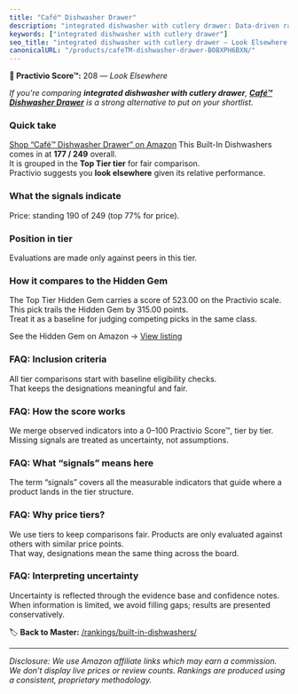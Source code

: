 ```yaml
---
title: "Café™ Dishwasher Drawer"
description: "integrated dishwasher with cutlery drawer: Data-driven ranking using the Practivio Score™. Positioned by quality, value, demand, findability, momentum."
keywords: ["integrated dishwasher with cutlery drawer"]
seo_title: "integrated dishwasher with cutlery drawer — Look Elsewhere (2025)"
canonicalURL: "/products/cafeTM-dishwasher-drawer-B0BXPH6BXN/"
---
```


**🚫 Practivio Score™:** 208 — _Look Elsewhere_


*If you're comparing **integrated dishwasher with cutlery drawer**, **[Café™ Dishwasher Drawer](https://www.amazon.com/dp/B0BXPH6BXN?tag=practivio-20)** is a strong alternative to put on your shortlist.*
### Quick take
[Shop “Café™ Dishwasher Drawer” on Amazon](https://www.amazon.com/dp/B0BXPH6BXN?tag=practivio-20)
This Built-In Dishwashers comes in at **177 / 249** overall.  
It is grouped in the **Top Tier tier** for fair comparison.  
Practivio suggests you **look elsewhere** given its relative performance.

### What the signals indicate
Price: standing 190 of 249 (top 77% for price).  

### Position in tier
Evaluations are made only against peers in this tier.

### How it compares to the Hidden Gem
The Top Tier Hidden Gem carries a score of 523.00 on the Practivio scale.  
This pick trails the Hidden Gem by 315.00 points.  
Treat it as a baseline for judging competing picks in the same class.  

See the Hidden Gem on Amazon → [View listing](https://www.amazon.com/dp/B07DM73CX5?tag=practivio-20)

### FAQ: Inclusion criteria
All tier comparisons start with baseline eligibility checks.  
That keeps the designations meaningful and fair.

### FAQ: How the score works
We merge observed indicators into a 0–100 Practivio Score™, tier by tier.  
Missing signals are treated as uncertainty, not assumptions.

### FAQ: What “signals” means here
The term “signals” covers all the measurable indicators that guide where a product lands in the tier structure.

### FAQ: Why price tiers?
We use tiers to keep comparisons fair. Products are only evaluated against others with similar price points.  
That way, designations mean the same thing across the board.

### FAQ: Interpreting uncertainty
Uncertainty is reflected through the evidence base and confidence notes.  
When information is limited, we avoid filling gaps; results are presented conservatively.


🏷️ **Back to Master:** [/rankings/built-in-dishwashers/](/rankings/built-in-dishwashers/)

---
_Disclosure: We use Amazon affiliate links which may earn a commission. We don’t display live prices or review counts. Rankings are produced using a consistent, proprietary methodology._
